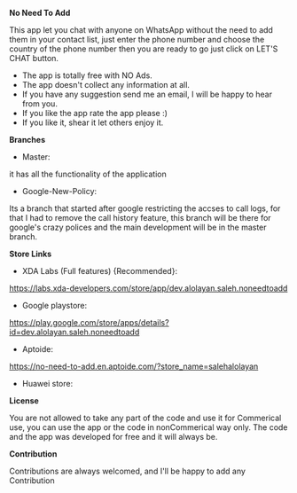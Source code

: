 **No Need To Add**

This app let you chat with anyone on WhatsApp without the need to add them in your contact list, just enter the phone number and choose the country of the phone number then you are ready to go just click on LET'S CHAT button.

- The app is totally free with NO Ads.
- The app doesn't collect any information at all.
- If you have any suggestion send me an email, I will be happy to hear from you.
- If you like the app rate the app please :)
- If you like it, shear it let others enjoy it.


**Branches**
- Master:

it has all the functionality of the application

- Google-New-Policy:

Its a branch that started after google restricting the accses to call logs, for that I had to remove the call history feature, this branch will be there for google's crazy polices and the main development will be in the master branch. 

**Store Links**

- XDA Labs (Full features) {Recommended}:

https://labs.xda-developers.com/store/app/dev.alolayan.saleh.noneedtoadd

- Google playstore:

https://play.google.com/store/apps/details?id=dev.alolayan.saleh.noneedtoadd


- Aptoide:

https://no-need-to-add.en.aptoide.com/?store_name=salehalolayan

- Huawei store:

**License**

You are not allowed to take any part of the code and use it for Commerical use, you can use the app or the code in nonCommerical way only.
The code and the app was developed for free and it will always be.

**Contribution**

Contributions are always welcomed, and I'll be happy to add any Contribution
